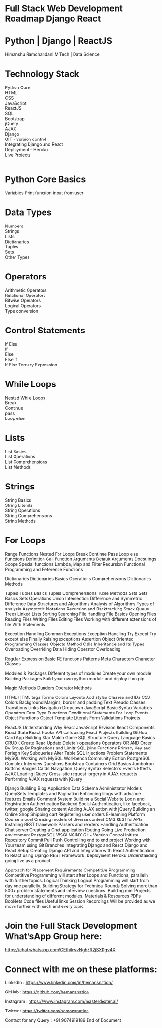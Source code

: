 # Full Stack Web Development Roadmap Django React

# Python | Django | ReactJS


Himanshu Ramchandani
M.Tech | Data Science

# Technology Stack
Python Core<br>
HTML<br>
CSS<br>
JavaScript<br>
ReactJS<br>
SQL<br>
Bootstrap<br>
jQuery<br>
AJAX<br>
Django<br>
GIT - version control<br>
Integrating Django and React<br>
Deployment - Heroku<br>
Live Projects<br>
<br>


# Python Core Basics
Variables
Print function
Input from user

# Data Types
Numbers<br>
Strings <br>
Lists <br>
Dictionaries <br>
Tuples <br>
Sets <br>
Other Types <br>

# Operators
Arithmetic Operators <br>
Relational Operators <br>
Bitwise Operators <br>
Logical Operators <br>
Type conversion<br>

# Control Statements
If Else<br>
If <br>
Else <br>
Else If <br>
If Else Ternary Expression<br>

# While Loops
Nested While Loops <br>
Break <br>
Continue <br>
pass <br>
Loop else<br>

# Lists
List Basics<br>
List Operations<br>
List Comprehensions<br>
List Methods<br>

# Strings
String Basics <br>
String Literals <br>
String Operations <br>
String Comprehensions <br>
String Methods<br>

# For Loops
Range Functions
Nested For Loops
Break
Continue
Pass
Loop else
Functions
Definition 
Call 
Function Arguments 
Default Arguments 
Docstrings 
Scope 
Special functions Lambda, Map and Filter 
Recursion
Functional Programming and Reference Functions

Dictionaries
Dictionaries Basics
Operations
Comprehensions
Dictionaries Methods

Tuples
Tuples Basics
Tuples Comprehensions
Tuple Methods
Sets
Sets Basics
Sets Operations
Union
Intersection
Difference and Symmetric Difference
Data Structures and Algorithms
Analysis of Algorithms
Types of analysis
Asymptotic Notations
Recursion and Backtracking
Stack
Queue
Trees
Linked Lists
Sorting
Searching
File Handling
File Basics
Opening Files
Reading Files
Writing Files
Editing Files
Working with different extensions of file
With Statements

Exception Handling
Common Exceptions
Exception Handling
Try
Except
Try except else
Finally
Raising exceptions
Assertion
Object Oriented Programming
Classes
Objects
Method Calls
Inheritance and Its Types
Overloading
Overriding
Data Hiding
Operator Overloading


Regular Expression
Basic RE functions
Patterns
Meta Characters
Character Classes

Modules & Packages
Different types of modules
Create your own module
Building Packages
Build your own python module and deploy it on pip

Magic Methods
Dunders
Operator Methods



HTML
HTML tags
Forms
Colors
Layouts
Add styles
Classes and IDs
CSS
Colors
Background
Margins, border and padding
Text
Pseudo Classes
Transitions
Links
Navigation
Dropdown
JavaScript
Basic Syntax
Variables
Operators
Data Type 
Functions
Conditional Statements
For Loop
Events
Object Functions
Object Template Literals
Form Validations
Projects

ReactJS
Understanding Why React
JavaScript Revision
React Components
React State
React Hooks
API calls using React
Projects
Building GitHub Card App
Building Star Match Game
SQL
Structure Query Language Basics
CRUD ( Create Read Update Delete ) operations
Operators OR AND
Order By Group By
Paginations and Limits
SQL joins
Functions
Primary Key and Foriegn Key
Subqueries
Alter Table
SQL Injections
Problem Statements
MySQL
Working with MySQL Workbench Community Edition
PostgreSQL
Complex Interview Questions
Bootstrap
Containers
Grid Basics
Jumbotron
Buttons
Badges
Cards
Navigation
jQuery
Syntax
Selectors
Events
Effects
AJAX
Loading jQuery
Cross-site request forgery in AJAX requests
Performing AJAX requests with jQuery

Django
Building Blog Application
Data Schema
Administrator Models
QuerySets
Templates and Pagination
Enhancing blogs with advance features
Emails
Comment System
Building a Social Website
Login and Registration
Authentication Backend
Social Authentication, like facebook, twitter, google
Sharing content
Adding AJAX action with jQuery
Building an Online Shop
Shipping cart
Registering user orders
E-learning Platform
Course model
Creating models of diverse content
CMS
RESTful APIs
Installing REST framework
Parsers and renders
Handling Authentication
Chat server
Creating a Chat application
Routing
Going Live
Production environment
PostgreSQL
WSGI
NGINX
Git - Version Control
Initiate Repository
Commit
Pull 
Push
Controlling end to end project
Working with Your team using Git Branches
Integrating Django and React
Django and React Setup
Creating Django API and Integration with React
Authentication to React using Django REST Framework.
Deployment 
Heroku
Understanding going live as a product.

Approach for Placement Requirements
Competitive Programming
Competitive Programming will start after Loops and Functions, parallelly with further topics.
Logical Thinking
	Logical Programming will start from day one parallelly.
Building Strategy for Technical Rounds
Solving more than 500+ problem statements and interview questions.
Building mini Projects for understanding of different modules.
Materials & Resources
PDFs
Booklets
Code files
Useful links 
Session Recordings
Will be provided as we move further with each and every topic


# Join the Full Stack Development What’sApp Group here:
https://chat.whatsapp.com/CEthikwvNgh5R2jSXDgv4X

# Connect with me on these platforms:

LinkedIn : https://www.linkedin.com/in/hemansnation/

GitHub : https://github.com/hemansnation

Instagram : https://www.instagram.com/masterdexter.ai/

Twitter : https://twitter.com/hemansnation

Contact for any Query : +91 9074919189
End of Document
